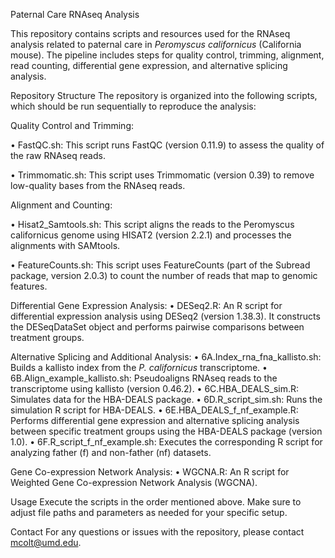 Paternal Care RNAseq Analysis

This repository contains scripts and resources used for the RNAseq analysis related to paternal care in _Peromyscus californicus_ (California mouse). The pipeline includes steps for quality control, trimming, alignment, read counting, differential gene expression, and alternative splicing analysis.

Repository Structure
The repository is organized into the following scripts, which should be run sequentially to reproduce the analysis:

Quality Control and Trimming:

•	FastQC.sh: This script runs FastQC (version 0.11.9) to assess the quality of the raw RNAseq reads.

•	Trimmomatic.sh: This script uses Trimmomatic (version 0.39) to remove low-quality bases from the RNAseq reads.

Alignment and Counting:

•	Hisat2_Samtools.sh: This script aligns the reads to the Peromyscus californicus genome using HISAT2 (version 2.2.1) and processes the alignments with SAMtools.

•	FeatureCounts.sh: This script uses FeatureCounts (part of the Subread package, version 2.0.3) to count the number of reads that map to genomic features.

Differential Gene Expression Analysis:
•	DESeq2.R: An R script for differential expression analysis using DESeq2 (version 1.38.3). It constructs the DESeqDataSet object and performs pairwise comparisons between treatment groups.

Alternative Splicing and Additional Analysis:
•	6A.Index_rna_fna_kallisto.sh: Builds a kallisto index from the _P. californicus_ transcriptome.
•	6B.Align_example_kallisto.sh: Pseudoaligns RNAseq reads to the transcriptome using kallisto (version 0.46.2).
•	6C.HBA_DEALS_sim.R: Simulates data for the HBA-DEALS package.
•	6D.R_script_sim.sh: Runs the simulation R script for HBA-DEALS.
•	6E.HBA_DEALS_f_nf_example.R: Performs differential gene expression and alternative splicing analysis between specific treatment groups using the HBA-DEALS package (version 1.0).
•	6F.R_script_f_nf_example.sh: Executes the corresponding R script for analyzing father (f) and non-father (nf) datasets.

Gene Co-expression Network Analysis:
•	WGCNA.R: An R script for Weighted Gene Co-expression Network Analysis (WGCNA).

Usage
Execute the scripts in the order mentioned above. Make sure to adjust file paths and parameters as needed for your specific setup.

Contact
For any questions or issues with the repository, please contact mcolt@umd.edu.

